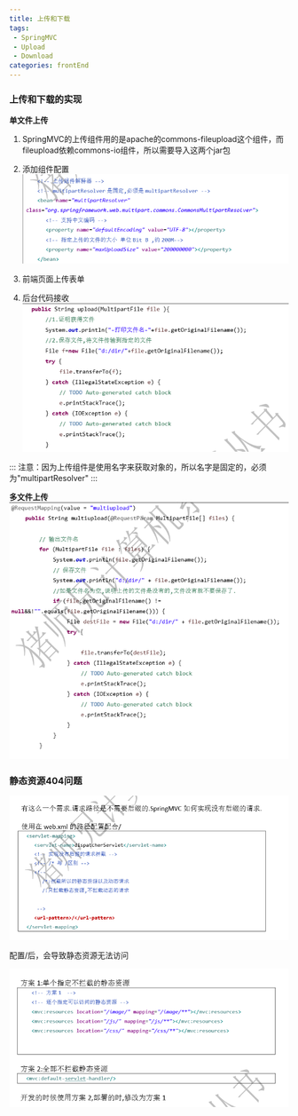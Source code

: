```yaml
---
title: 上传和下载
tags: 
 - SpringMVC
 - Upload
 - Download
categories: frontEnd
---
```


### 上传和下载的实现
**单文件上传**  
1. SpringMVC的上传组件用的是apache的commons-fileupload这个组件，而fileupload依赖commons-io组件，所以需要导入这两个jar包
2. 添加组件配置
![](../../.vuepress/public/img/67a11f8b.png)
        
3. 前端页面上传表单
4. 后台代码接收
![](../../.vuepress/public/img/e820c8cb.png)

:::
注意：因为上传组件是使用名字来获取对象的，所以名字是固定的，必须为"multipartResolver"
:::
        
**多文件上传**  
![](../../.vuepress/public/img/1c748878.png)
     
### 静态资源404问题
![](../../.vuepress/public/img/85f57e0f.png)     
   
配置/后，会导致静态资源无法访问
    
![](../../.vuepress/public/img/ea9b501d.png)
    

   
   
    
    